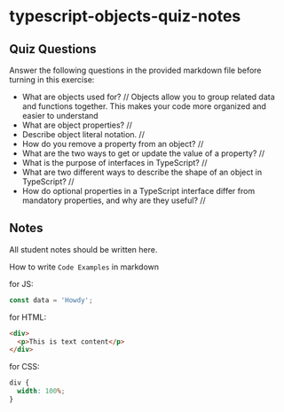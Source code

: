 # typescript-objects-quiz-notes

## Quiz Questions

Answer the following questions in the provided markdown file before turning in this exercise:

- What are objects used for?
  // Objects allow you to group related data and functions together. This makes your code more organized and easier to understand
- What are object properties?
  // <!-- Objects can be defined once and reused throughout your code, reducing redundancy-->
- Describe object literal notation.
  // <!-- declare a variable, equal sign, open curly braces, name of the object and declare if it is either string number or boolean, close curly braces -->
- How do you remove a property from an object?
  // <!-- using the delete operator -->
- What are the two ways to get or update the value of a property?
  // <!-- dot notation & bracket notation -->
- What is the purpose of interfaces in TypeScript?
  // <!-- defines the shape of an object, We can use this interface to annotate any objects in our code that will match this structure, To make sure what exactly we’re dealing with -->
- What are two different ways to describe the shape of an object in TypeScript?
  // <!-- Interface & type -->
- How do optional properties in a TypeScript interface differ from mandatory properties, and why are they useful?
  // <!-- The optional properties we can decide if we add them or not. they will be in the code but if at the end we don't need them we can skip them but they will be in the code for a future use. -->

## Notes

All student notes should be written here.

How to write `Code Examples` in markdown

for JS:

```javascript
const data = 'Howdy';
```

for HTML:

```html
<div>
  <p>This is text content</p>
</div>
```

for CSS:

```css
div {
  width: 100%;
}
```
